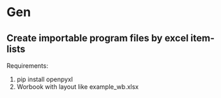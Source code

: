 # Gen
## Create importable program files by excel item-lists

Requirements:
1. pip install openpyxl
2. Worbook with layout like example_wb.xlsx
